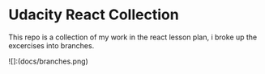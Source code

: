 # Udacity React Collection

This repo is a collection of my work in the react lesson plan, i broke up the excercises into branches.

![]:(docs/branches.png)


